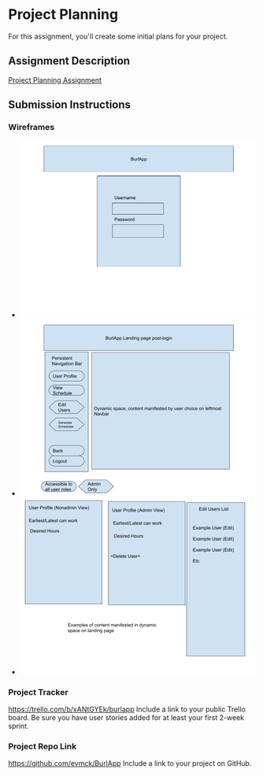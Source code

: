 # Project Planning
For this assignment, you'll create some initial plans for your project.

## Assignment Description
[Project Planning Assignment](https://education.launchcode.org/liftoff/modules/assignments/project-planning)

## Submission Instructions

### Wireframes
- ![login](wireframes/Login.png)
- ![Landing](wireframes/Landing.png)
- ![Dynamic](wireframes/Dynamic.png)


### Project Tracker
https://trello.com/b/xANtGYEk/burlapp
Include a link to your public Trello board. Be sure you have user stories added for at least your first 2-week sprint.

### Project Repo Link
https://github.com/evmck/BurlApp
Include a link to your project on GitHub.
